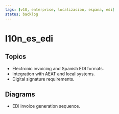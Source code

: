 ```yaml
---
tags: [v18, enterprise, localizacion, espana, edi]
status: backlog
---
```

# l10n_es_edi

## Topics
- Electronic invoicing and Spanish EDI formats.
- Integration with AEAT and local systems.
- Digital signature requirements.

## Diagrams
- EDI invoice generation sequence.




